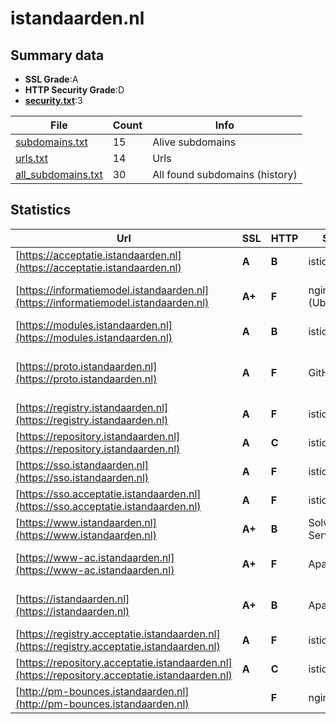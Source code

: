 

# istandaarden.nl
## Summary data


 - **SSL Grade**:A
 - **HTTP Security Grade**:D
 - **[security.txt](https://www.digitaleoverheid.nl/nieuws/standaard-security-txt-nu-verplicht-voor-overheid/)**:3


| File       | Count | Info |
|------------|-------|------|
|[subdomains.txt](/data/istandaarden.nl/subdomains.txt)|15|Alive subdomains|
|[urls.txt](/data/istandaarden.nl/urls.txt)|14|Urls|
|[all_subdomains.txt](/data/istandaarden.nl/all_subdomains.txt)|30|All found subdomains (history)|


## Statistics


| Url | SSL | HTTP | Server | Cookie | HSTS | CORS | CTO | CSP | XFO | XXP | RP |FP| Tech |Title |
|--------|-------|-------|------|------|------|------|------|------|------|------|------|------|------|------|
|[https://acceptatie.istandaarden.nl](https://acceptatie.istandaarden.nl)| **A**| **B**|istio-envoy|:white_check_mark: |:white_check_mark: | | |:warning: | | :white_check_mark: | :white_check_mark: | |||
|[https://informatiemodel.istandaarden.nl](https://informatiemodel.istandaarden.nl)| **A+**| **F**|nginx/1.18.0 (Ubuntu)| | | | | | | | :white_check_mark: | |HSTS Nginx:1.18.0 Ubuntu||
|[https://modules.istandaarden.nl](https://modules.istandaarden.nl)| **A**| **B**|istio-envoy|:white_check_mark: |:white_check_mark: | | |:warning: | | :white_check_mark: | :white_check_mark: | |||
|[https://proto.istandaarden.nl](https://proto.istandaarden.nl)| **A**| **F**|GitHub.com| | | :warning:| | | | | :white_check_mark: | |Fastly GitHub Pages Varnish|Home|
|[https://registry.istandaarden.nl](https://registry.istandaarden.nl)| **A**| **F**|istio-envoy| | | | | | | | :white_check_mark: | |Envoy||
|[https://repository.istandaarden.nl](https://repository.istandaarden.nl)| **A**| **C**|istio-envoy|:white_check_mark: | | | | :white_check_mark:| :white_check_mark: | :white_check_mark: | :white_check_mark: | |Envoy||
|[https://sso.istandaarden.nl](https://sso.istandaarden.nl)| **A**| **F**|istio-envoy| | | | | | | | :white_check_mark: | |||
|[https://sso.acceptatie.istandaarden.nl](https://sso.acceptatie.istandaarden.nl)| **A**| **F**|istio-envoy| | | | | | | | :white_check_mark: | |||
|[https://www.istandaarden.nl](https://www.istandaarden.nl)| **A+**| **B**|Solvinity Server|:white_check_mark: |:white_check_mark: | | |:warning: | | :white_check_mark: | :white_check_mark: | |Bloomreach HSTS|iStandaarden|
|[https://www-ac.istandaarden.nl](https://www-ac.istandaarden.nl)| **A+**| **F**|Apache| | | | | | | | :white_check_mark: | |Apache HTTP Server Basic|401 Unauthorized|
|[https://istandaarden.nl](https://istandaarden.nl)| **A+**| **B**|Apache|:white_check_mark: |:white_check_mark: | | |:warning: | | :white_check_mark: | :white_check_mark: | |Apache HTTP Server HSTS|301 Moved Perman...|
|[https://registry.acceptatie.istandaarden.nl](https://registry.acceptatie.istandaarden.nl)| **A**| **F**|istio-envoy| | | | | | | | :white_check_mark: | |Envoy||
|[https://repository.acceptatie.istandaarden.nl](https://repository.acceptatie.istandaarden.nl)| **A**| **C**|istio-envoy|:white_check_mark: | | | | :white_check_mark:| :white_check_mark: | :white_check_mark: | :white_check_mark: | |Envoy||
|[http://pm-bounces.istandaarden.nl](http://pm-bounces.istandaarden.nl)| | **F**|nginx/1.25.4| | | | | | | | :white_check_mark: | |Nginx:1.25.4|Postmark — Email...|

